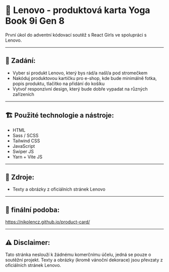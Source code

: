 # 💫 Lenovo -  produktová karta Yoga Book 9i Gen 8
První úkol do adventní kódovací soutěž s React Girls ve spolupráci s Lenovo.

---

## 📝 Zadání:
- Vyber si produkt Lenovo, který bys rád/a našl/a pod stromečkem
- Nakóduj produktovou kartičku pro e-shop, kde bude minimálně fotka, popis produktu, tlačítko na přidání do košíku
- Vytvoř responzivní design, který bude dobře vypadat na různých zařízeních

---

## 🏗️ Použité technologie a nástroje:

- HTML
- Sass / SCSS
- Tailwind CSS
- JavaScript
- Swiper JS
- Yarn + Vite JS

---

## 📃 Zdroje:

- Texty a obrázky z oficiálních stránek Lenovo

---

## 👀 finální podoba:

https://nikolencz.github.io/product-card/

---

## ⚠️ Disclaimer:

Tato stránka neslouží k žádnému komerčnímu účelu, jedná se pouze o soutěžní projekt. Texty a obrázky (kromě vánoční dekorace) jsou převzaty z oficiálních stránek Lenovo.
